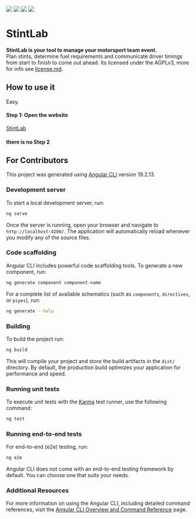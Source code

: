 [![][license-shield]](https://github.com/StintLab/StintLab/blob/main/license.md)
[![][ci-cd-shield]](https://github.com/StintLab/StintLab/actions/workflows/build-and-deploy-main.yml)
[![][angular-version-shield]](https://angular.dev/)
[![][primeng-version-shield]](https://primeng.org/)

# StintLab

**StintLab is your tool to manage your motorsport team event.**  
Plan stints, determine fuel requirements and communicate driver timings from start to finish to come out ahead.
Its licensed under the AGPLv3, more for info see [license.md](https://github.com/StintLab/StintLab/blob/main/license.md).

## How to use it
Easy.
#### Step 1: Open the website
[StintLab](https://StintLab.github.io/StintLab/)

#### there is no Step 2


## For Contributors

This project was generated using [Angular CLI](https://github.com/angular/angular-cli) version 19.2.13.

### Development server

To start a local development server, run:

```bash
ng serve
```

Once the server is running, open your browser and navigate to `http://localhost:4200/`. The application will automatically reload whenever you modify any of the source files.

### Code scaffolding

Angular CLI includes powerful code scaffolding tools. To generate a new component, run:

```bash
ng generate component component-name
```

For a complete list of available schematics (such as `components`, `directives`, or `pipes`), run:

```bash
ng generate --help
```

### Building

To build the project run:

```bash
ng build
```

This will compile your project and store the build artifacts in the `dist/` directory. By default, the production build optimizes your application for performance and speed.

### Running unit tests

To execute unit tests with the [Karma](https://karma-runner.github.io) test runner, use the following command:

```bash
ng test
```

### Running end-to-end tests

For end-to-end (e2e) testing, run:

```bash
ng e2e
```

Angular CLI does not come with an end-to-end testing framework by default. You can choose one that suits your needs.

### Additional Resources

For more information on using the Angular CLI, including detailed command references, visit the [Angular CLI Overview and Command Reference](https://angular.dev/tools/cli) page.


<!-- Vars -->
[license-shield]: https://img.shields.io/badge/License-AGPLv3-red
[ci-cd-shield]:https://img.shields.io/github/actions/workflow/status/StintLab/StintLab/build-and-deploy-main.yml?branch=main&logo=githubactions&label=CI%2FCD
[angular-version-shield]: https://img.shields.io/github/package-json/dependency-version/StintLab/StintLab/%40angular%2Fcore?logo=angular&label=Angular%20Version
[primeng-version-shield]:https://img.shields.io/github/package-json/dependency-version/StintLab/StintLab/primeng?logo=primeng&label=PrimeNG%20Version
